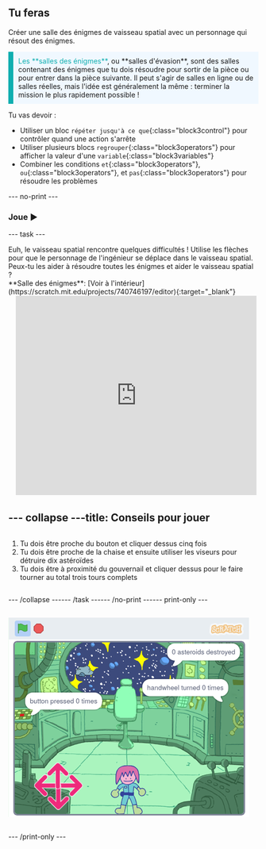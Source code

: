 ## Tu feras

Créer une salle des énigmes de vaisseau spatial avec un personnage qui résout des énigmes.

<p style="border-left: solid; border-width:10px; border-color: #0faeb0; background-color: aliceblue; padding: 10px;">
<span style="color: #0faeb0">Les **salles des énigmes**</span>, ou **salles d'évasion**, sont des salles contenant des énigmes que tu dois résoudre pour sortir de la pièce ou pour entrer dans la pièce suivante. Il peut s'agir de salles en ligne ou de salles réelles, mais l'idée est généralement la même : terminer la mission le plus rapidement possible !
</p>

Tu vas devoir :
+ Utiliser un bloc `répéter jusqu'à ce que`{:class="block3control"} pour contrôler quand une action s'arrête
+ Utiliser plusieurs blocs `regrouper`{:class="block3operators"} pour afficher la valeur d'une `variable`{:class="block3variables"}
+ Combiner les conditions `et`{:class="block3operators"}, `ou`{:class="block3operators"}, et `pas`{:class="block3operators"} pour résoudre les problèmes

--- no-print ---

### Joue ▶️

--- task ---

<div style="display: flex; flex-wrap: wrap">
<div style="flex-basis: 175px; flex-grow: 1">  
Euh, le vaisseau spatial rencontre quelques difficultés ! Utilise les flèches pour que le personnage de l'ingénieur se déplace dans le vaisseau spatial. Peux-tu les aider à résoudre toutes les énigmes et aider le vaisseau spatial ?
</div>
<div>
**Salle des énigmes**: [Voir à l'intérieur](https://scratch.mit.edu/projects/740746197/editor){:target="_blank"}
<div class="scratch-preview" style="margin-left: 15px;">
  <iframe allowtransparency="true" width="485" height="402" src="https://scratch.mit.edu/projects/embed/740746197/?autostart=false" frameborder="0"></iframe>
</div>

</div>

--- collapse ---
---
title: Conseils pour jouer
---

1. Tu dois être proche du bouton et cliquer dessus cinq fois
2. Tu dois être proche de la chaise et ensuite utiliser les viseurs pour détruire dix astéroïdes
3. Tu dois être à proximité du gouvernail et cliquer dessus pour le faire tourner au total trois tours complets


--- /collapse ---

--- /task ---

--- /no-print ---

--- print-only ---

![Projet terminé](images/showcase_static.png)

--- /print-only ---


